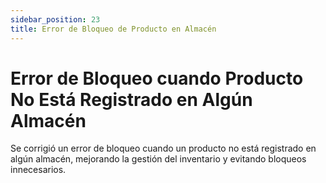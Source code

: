 ```yaml
---
sidebar_position: 23
title: Error de Bloqueo de Producto en Almacén
---
```


# Error de Bloqueo cuando Producto No Está Registrado en Algún Almacén

Se corrigió un error de bloqueo cuando un producto no está registrado en algún almacén, mejorando la gestión del inventario y evitando bloqueos innecesarios.
